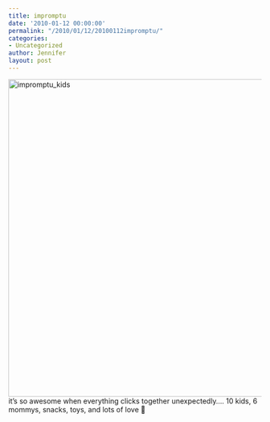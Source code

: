 ```yaml
---
title: impromptu
date: '2010-01-12 00:00:00'
permalink: "/2010/01/12/20100112impromptu/"
categories:
- Uncategorized
author: Jennifer
layout: post
---
```


[<img title="impromptu_kids" height="632" alt="impromptu_kids" width="950" class="alignleft size-full wp-image-594" src="http://static.squarespace.com/static/50db6bb3e4b015296cd43789/50dfa5b1e4b0dc6320e0b5ea/50dfa5b2e4b0dc6320e0b762/1263370495000/?format=original" />](http://www.flickr.com/photos/jenniferandJennifers_photos/sets/72157623119713033/)it&#8217;s so awesome when everything clicks together unexpectedly&#8230;. 10 kids, 6 mommys, snacks, toys, and lots of love 🙂
